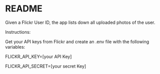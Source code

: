 # README

Given a Flickr User ID, the app lists down all uploaded photos of the user.


Instructions:

Get your API keys from Flickr and create an .env file with the following variables:

FLICKR_API_KEY=[your API Key]

FLICKR_API_SECRET=[your secret Key]
